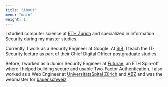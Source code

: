 ```yaml
---
title: "About"
menu: "main"
weight: 1
---
```


I studied computer science at [ETH Zurich](https://www.ethz.ch) and specialized in Information Security during my master studies.

Currently, I work as a Security Engineer at Google. At [SIB](https://www.sib.ch/), I teach the IT-Security lecture as part of their Chief Digital Officer postgraduate studies.

Before, I worked as a Junior Security Engineer at [Futurae](https://futurae.com), an ETH Spin-off where I helped building secure and usable Two-Factor Authentication. 
I also worked as a Web Engineer at [UniversitätsSpital Zürich](http://www.usz.ch) and [ABZ](http://www.abz.inf.ethz.ch/) and was the webmaster for [bauenschweiz](https://www.bauenschweiz.ch).
